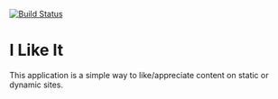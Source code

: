 [![Build Status](https://travis-ci.org/thabotitus/i-like-it.svg?branch=master)](https://travis-ci.org/thabotitus/i-like-it)

# I Like It

This application is a simple way to like/appreciate content on static or dynamic sites.
